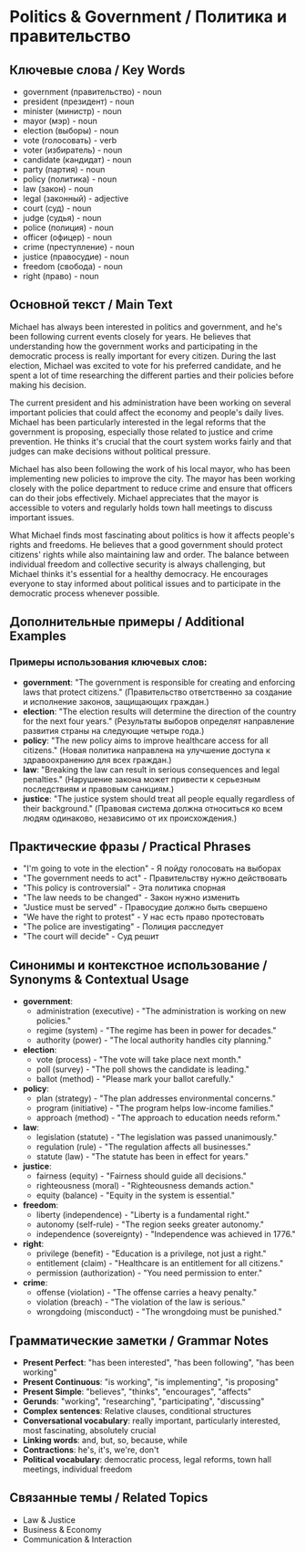 # Politics & Government / Политика и правительство

## Ключевые слова / Key Words
- government (правительство) - noun
- president (президент) - noun
- minister (министр) - noun
- mayor (мэр) - noun
- election (выборы) - noun
- vote (голосовать) - verb
- voter (избиратель) - noun
- candidate (кандидат) - noun
- party (партия) - noun
- policy (политика) - noun
- law (закон) - noun
- legal (законный) - adjective
- court (суд) - noun
- judge (судья) - noun
- police (полиция) - noun
- officer (офицер) - noun
- crime (преступление) - noun
- justice (правосудие) - noun
- freedom (свобода) - noun
- right (право) - noun

## Основной текст / Main Text

Michael has always been interested in politics and government, and he's been following current events closely for years. He believes that understanding how the government works and participating in the democratic process is really important for every citizen. During the last election, Michael was excited to vote for his preferred candidate, and he spent a lot of time researching the different parties and their policies before making his decision.

The current president and his administration have been working on several important policies that could affect the economy and people's daily lives. Michael has been particularly interested in the legal reforms that the government is proposing, especially those related to justice and crime prevention. He thinks it's crucial that the court system works fairly and that judges can make decisions without political pressure.

Michael has also been following the work of his local mayor, who has been implementing new policies to improve the city. The mayor has been working closely with the police department to reduce crime and ensure that officers can do their jobs effectively. Michael appreciates that the mayor is accessible to voters and regularly holds town hall meetings to discuss important issues.

What Michael finds most fascinating about politics is how it affects people's rights and freedoms. He believes that a good government should protect citizens' rights while also maintaining law and order. The balance between individual freedom and collective security is always challenging, but Michael thinks it's essential for a healthy democracy. He encourages everyone to stay informed about political issues and to participate in the democratic process whenever possible.

## Дополнительные примеры / Additional Examples

### Примеры использования ключевых слов:
- **government**: "The government is responsible for creating and enforcing laws that protect citizens." (Правительство ответственно за создание и исполнение законов, защищающих граждан.)
- **election**: "The election results will determine the direction of the country for the next four years." (Результаты выборов определят направление развития страны на следующие четыре года.)
- **policy**: "The new policy aims to improve healthcare access for all citizens." (Новая политика направлена на улучшение доступа к здравоохранению для всех граждан.)
- **law**: "Breaking the law can result in serious consequences and legal penalties." (Нарушение закона может привести к серьезным последствиям и правовым санкциям.)
- **justice**: "The justice system should treat all people equally regardless of their background." (Правовая система должна относиться ко всем людям одинаково, независимо от их происхождения.)

## Практические фразы / Practical Phrases

- "I'm going to vote in the election" - Я пойду голосовать на выборах
- "The government needs to act" - Правительству нужно действовать
- "This policy is controversial" - Эта политика спорная
- "The law needs to be changed" - Закон нужно изменить
- "Justice must be served" - Правосудие должно быть свершено
- "We have the right to protest" - У нас есть право протестовать
- "The police are investigating" - Полиция расследует
- "The court will decide" - Суд решит

## Синонимы и контекстное использование / Synonyms & Contextual Usage

- **government**: 
  - administration (executive) - "The administration is working on new policies."
  - regime (system) - "The regime has been in power for decades."
  - authority (power) - "The local authority handles city planning."
- **election**: 
  - vote (process) - "The vote will take place next month."
  - poll (survey) - "The poll shows the candidate is leading."
  - ballot (method) - "Please mark your ballot carefully."
- **policy**: 
  - plan (strategy) - "The plan addresses environmental concerns."
  - program (initiative) - "The program helps low-income families."
  - approach (method) - "The approach to education needs reform."
- **law**: 
  - legislation (statute) - "The legislation was passed unanimously."
  - regulation (rule) - "The regulation affects all businesses."
  - statute (law) - "The statute has been in effect for years."
- **justice**: 
  - fairness (equity) - "Fairness should guide all decisions."
  - righteousness (moral) - "Righteousness demands action."
  - equity (balance) - "Equity in the system is essential."
- **freedom**: 
  - liberty (independence) - "Liberty is a fundamental right."
  - autonomy (self-rule) - "The region seeks greater autonomy."
  - independence (sovereignty) - "Independence was achieved in 1776."
- **right**: 
  - privilege (benefit) - "Education is a privilege, not just a right."
  - entitlement (claim) - "Healthcare is an entitlement for all citizens."
  - permission (authorization) - "You need permission to enter."
- **crime**: 
  - offense (violation) - "The offense carries a heavy penalty."
  - violation (breach) - "The violation of the law is serious."
  - wrongdoing (misconduct) - "The wrongdoing must be punished."

## Грамматические заметки / Grammar Notes

- **Present Perfect**: "has been interested", "has been following", "has been working"
- **Present Continuous**: "is working", "is implementing", "is proposing"
- **Present Simple**: "believes", "thinks", "encourages", "affects"
- **Gerunds**: "working", "researching", "participating", "discussing"
- **Complex sentences**: Relative clauses, conditional structures
- **Conversational vocabulary**: really important, particularly interested, most fascinating, absolutely crucial
- **Linking words**: and, but, so, because, while
- **Contractions**: he's, it's, we're, don't
- **Political vocabulary**: democratic process, legal reforms, town hall meetings, individual freedom

## Связанные темы / Related Topics

- Law & Justice
- Business & Economy
- Communication & Interaction
